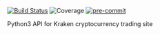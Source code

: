[![Build Status](https://travis-ci.com/SnarkAttack/krakencli.svg?branch=master)](https://travis-ci.com/SnarkAttack/krakencli) ![Coverage](https://img.shields.io/badge/Coverage-00%25-red) [![pre-commit](https://img.shields.io/badge/pre--commit-enabled-brightgreen?logo=pre-commit&logoColor=white)](https://github.com/pre-commit/pre-commit)

Python3 API for Kraken cryptocurrency trading site
